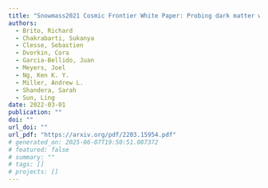 ```yaml
---
title: "Snowmass2021 Cosmic Frontier White Paper: Probing dark matter with small-scale astrophysical observations"
authors:
  - Brito, Richard
  - Chakrabarti, Sukanya
  - Clesse, Sebastien
  - Dvorkin, Cora
  - Garcia-Bellido, Juan
  - Meyers, Joel
  - Ng, Ken K. Y.
  - Miller, Andrew L.
  - Shandera, Sarah
  - Sun, Ling
date: 2022-03-01
publication: ""
doi: ""
url_doi: ""
url_pdf: "https://arxiv.org/pdf/2203.15954.pdf"
# generated_on: 2025-06-07T19:50:51.087372
# featured: false
# summary: ""
# tags: []
# projects: []
---
```


